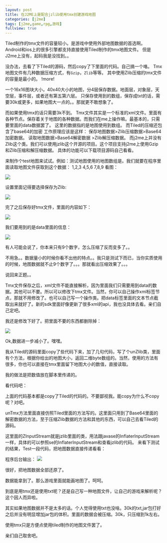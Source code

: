 ```yaml
---
layout: post
title: 在J2ME上是配合jzlib使用tmx创建游戏地图
categories: [j2me]
tags: [j2me,game,rpg,游戏]
fullview: true
---
```


Tiled制作的tmx文件的容量较小。是游戏中使用外部地图数据的首选啊。
Android和ios上的很多引擎都支持直接使用Tiled制作的tmx地图文件。
但是J2me上没有，起码我是没找到。。

没办法，去看了下Tiled的源码，然后copy了下里面的代码。自己搞一个咯。
Tmx地图文件有几种数据压缩方式，有`Gzip`，`Zlib`等等。
其中使用Zlib压缩的tmx文件的容量是最小的。
!more!

一个16x16图块大小，40x40大小的地图，分4层保存数据。地面层，对象层，天空层，事件层，或者还有第五第六层。
只保存使用到的数组，保存成txt的话，需要30k或更多，如果地图大一点的。。那就更不敢想象了。

而如果使用tmx的话只需要3k不到。
Tmx文件其实是一个标准的xml文件。里面有各种节点。保存着关于地图的各种数据。而我们在me上操作嘛。最基本的，只需要里面的data数据罢了。
这里的数据指的是地图使用到数组。
而Tiled的压缩还包含了base64的加密
工作原理应该是这样：
保存地图数据>Zlib压缩数据>Base64加密数据。
读取地图数据>Base64解密数据 >Zlib解压缩数据。
而j2me上并没有Zlib这个类。我们可以使用jzlib这个开源的项目。这个项目支持j2me上使用Gzip和Zlib压缩和解压缩数据。
具体的功能可以下载项目源码自己看看。

来制作个test地图来试试。例如：测试地图使用的地图数组是。我们就要在程序里面读取地图文件获取到这个数据：
1,2,3
4,5,6
7,8,9
看图：

![](http://gulup.github.io/public/img/20120620/1.png)

设置里面记得要选择保存为Zlib:

![](http://gulup.github.io/public/img/20120620/2.png)

完了之后保存好tmx文件，里面的内容如下：

![](http://gulup.github.io/public/img/20120620/3.png)

我们要用到的是data里面的信息：

![](http://gulup.github.io/public/img/20120620/4.png)

有人可能会说了，你本来只有9个数字，怎么压缩了反而变多了。。

不用急。。数据量小的时候你看不出他的特点。。我只是测试下而已，当你实质使用的时候，地图数据就不止9个数字了。。。那就看出压缩效果了。。。

说回来正题。。

Tmx文件保存之后，xml文件不能直接解析，因为里面我们只需要用到data的数据。其他可以不要。所以可以修改下tmx文件。当然，你可以自己操作xml标签节点，那就不用修改了。也可以自己写一个操作类。把data标签里面的文本节点截取出来就好了。新的sdk里面好像更新了很多xml的api，我也没具体去看。亲们自己定吧。

我还是修改下好了。把里面不要的东西都删除掉：

![](http://gulup.github.io/public/img/20120620/5.png)

Ok,数据进一步减小了。嘿嘿。

我从Tiled的源码里面copy了些代码下来，加了几句代码，写了个unZlib类，里面有个方法，根据你给出的地图大小，返回二维byte数组的。当然，使用的方法有很多，你也可以直接在tmx里面留下地图大小的数值，直接读取。

我的做法是把数值放在脚本里传递的。

看代码吧：

<script src="https://gist.github.com/gulup/6f805ec43ab3ca40cf2d.js"></script>

上面的代码基本都是copy了Tiled的代码的。不要鄙视我。能copy为什么不copy呢？对吧。

unTmx方法里面直接仿照Tiled里面的方法写的。这里面只用到了Base64里面的解密数据的方法，至于压缩Zlib数据的方法和其他的东西，可以自己去看Tiled的源码。

这里面的ZInputStream就是jzlib里面的类，用法跟javase的InflaterInputStream一样，具体的可以参照se的InflaterInputStream和查看jzlib的代码。
来看下测试的结果，Test一段代码，把地图数据直接传递看看：

<script src="https://gist.github.com/gulup/bc2e6736f78667a25b8b.js"></script>

程序后台输出：
![](http://gulup.github.io/public/img/20120620/6.png)

很好，把地图数据全部还原了。

数据能拿到了。那么游戏里面就能画地图了。呵呵。

到底是用tmx还是使用txt呢？还是自己写一种地图文件，让自己的游戏来解析呢？这个因人而异啦。

其实如果地图数据并不是太多的话。个人觉得使用txt也没啥。30k的txt,jar包打好之后并没有明显增加jar包的体积。里面的数据会被压缩。30k，只压缩到1k左右。

使用tmx只是方便点使用tiled制作的地图文件罢了。

亲们自己取舍吧。
